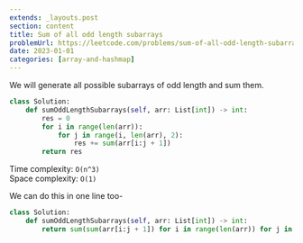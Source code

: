 ```yaml
---
extends: _layouts.post
section: content
title: Sum of all odd length subarrays
problemUrl: https://leetcode.com/problems/sum-of-all-odd-length-subarrays/
date: 2023-01-01
categories: [array-and-hashmap]
---
```


We will generate all possible subarrays of odd length and sum them.

```python
class Solution:
    def sumOddLengthSubarrays(self, arr: List[int]) -> int:
        res = 0
        for i in range(len(arr)):
            for j in range(i, len(arr), 2):
                res += sum(arr[i:j + 1])
        return res
```

Time complexity: `O(n^3)` <br/>
Space complexity: `O(1)`

We can do this in one line too-
    
```python
class Solution:
    def sumOddLengthSubarrays(self, arr: List[int]) -> int:
        return sum(sum(arr[i:j + 1]) for i in range(len(arr)) for j in range(i, len(arr), 2))
```